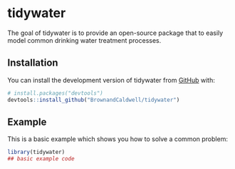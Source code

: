 
# tidywater

<!-- badges: start -->
<!-- badges: end -->

The goal of tidywater is to provide an open-source package that to easily model common drinking water treatment processes. 

## Installation

You can install the development version of tidywater from [GitHub](https://github.com/) with:

``` r
# install.packages("devtools")
devtools::install_github("BrownandCaldwell/tidywater")
```

## Example

This is a basic example which shows you how to solve a common problem:

``` r
library(tidywater)
## basic example code
```

